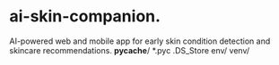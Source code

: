 # ai-skin-companion.
AI-powered web and mobile app for early skin condition detection and skincare recommendations.
__pycache__/
*.pyc
.DS_Store
env/
venv/
